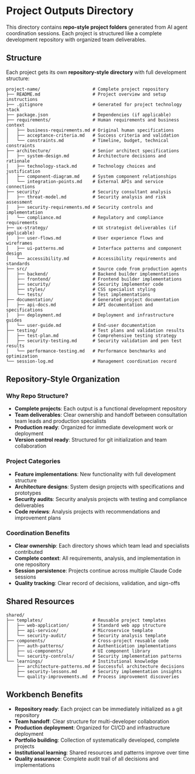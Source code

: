 # Project Outputs Directory

This directory contains **repo-style project folders** generated from AI agent coordination sessions. Each project is structured like a complete development repository with organized team deliverables.

## Structure

Each project gets its own **repository-style directory** with full development structure:

```
project-name/                    # Complete project repository
├── README.md                    # Project overview and setup instructions
├── .gitignore                   # Generated for project technology stack
├── package.json                 # Dependencies (if applicable)
├── requirements/                # Human requirements and business context
│   ├── business-requirements.md # Original human specifications
│   ├── acceptance-criteria.md   # Success criteria and validation
│   └── constraints.md           # Timeline, budget, technical constraints
├── architecture/                # Senior architect specifications
│   ├── system-design.md         # Architecture decisions and rationale
│   ├── technology-stack.md      # Technology choices and justification
│   ├── component-diagram.md     # System component relationships
│   └── integration-points.md    # External APIs and service connections
├── security/                    # Security consultant analysis
│   ├── threat-model.md          # Security analysis and risk assessment
│   ├── security-requirements.md # Security controls and implementation
│   └── compliance.md            # Regulatory and compliance requirements
├── ux-strategy/                 # UX strategist deliverables (if applicable)
│   ├── user-flows.md            # User experience flows and wireframes
│   ├── ui-patterns.md           # Interface patterns and component design
│   └── accessibility.md         # Accessibility requirements and standards
├── src/                         # Source code from production agents
│   ├── backend/                 # Backend builder implementations
│   ├── frontend/                # Frontend builder implementations
│   ├── security/                # Security implementer code
│   ├── styles/                  # CSS specialist styling
│   └── tests/                   # Test implementations
├── documentation/               # Generated project documentation
│   ├── api-docs.md              # API documentation and specifications
│   ├── deployment.md            # Deployment and infrastructure guides
│   └── user-guide.md            # End-user documentation
├── testing/                     # Test plans and validation results
│   ├── test-plan.md             # Comprehensive testing strategy
│   ├── security-testing.md      # Security validation and pen test results
│   └── performance-testing.md   # Performance benchmarks and optimization
└── session-log.md               # Management coordination record
```

## Repository-Style Organization

### Why Repo Structure?
- **Complete projects**: Each output is a functional development repository
- **Team deliverables**: Clear ownership and handoff between consultation team leads and production specialists
- **Production ready**: Organized for immediate development work or deployment
- **Version control ready**: Structured for git initialization and team collaboration

### Project Categories
- **Feature implementations**: New functionality with full development structure
- **Architecture designs**: System design projects with specifications and prototypes  
- **Security audits**: Security analysis projects with testing and compliance deliverables
- **Code reviews**: Analysis projects with recommendations and improvement plans

### Coordination Benefits
- **Clear ownership**: Each directory shows which team lead and specialists contributed
- **Complete context**: All requirements, analysis, and implementation in one repository
- **Session persistence**: Projects continue across multiple Claude Code sessions
- **Quality tracking**: Clear record of decisions, validation, and sign-offs

## Shared Resources

```
shared/
├── templates/                   # Reusable project templates
│   ├── web-application/         # Standard web app structure
│   ├── api-service/             # Microservice template
│   └── security-audit/          # Security analysis template
├── components/                  # Cross-project reusable code
│   ├── auth-patterns/           # Authentication implementations
│   ├── ui-components/           # UI component library
│   └── security-controls/       # Security implementation patterns
└── learnings/                   # Institutional knowledge
    ├── architecture-patterns.md # Successful architecture decisions
    ├── security-lessons.md      # Security implementation insights
    └── quality-improvements.md  # Process improvement discoveries
```

## Workbench Benefits

- **Repository ready**: Each project can be immediately initialized as a git repository
- **Team handoff**: Clear structure for multi-developer collaboration
- **Production deployment**: Organized for CI/CD and infrastructure deployment
- **Portfolio building**: Collection of systematically developed, complete projects
- **Institutional learning**: Shared resources and patterns improve over time
- **Quality assurance**: Complete audit trail of all decisions and implementations